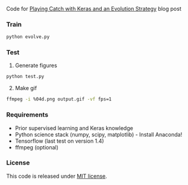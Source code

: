 Code for [Playing Catch with Keras and an Evolution Strategy](https://medium.com/@edersantana/mve-series-playing-catch-with-keras-and-an-evolution-strategy-a005b75d0505) blog post

### Train
```bash
python evolve.py
```

### Test
1) Generate figures
```bash
python test.py
```

2) Make gif
```bash
ffmpeg -i %04d.png output.gif -vf fps=1
```

### Requirements
* Prior supervised learning and Keras knowledge
* Python science stack (numpy, scipy, matplotlib) - Install Anaconda!
* Tensorflow (last test on version 1.4)
* ffmpeg (optional)

### License
This code is released under [MIT license](https://en.wikipedia.org/wiki/MIT_License). 
